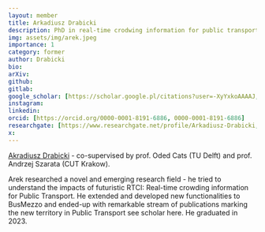```yaml
---
layout: member
title: Arkadiusz Drabicki
description: PhD in real-time crodwing information for public transport
img: assets/img/arek.jpeg
importance: 1
category: former
author: Drabicki
bio: 
arXiv:
github: 
gitlab:
google_scholar: [https://scholar.google.pl/citations?user=-XyYxkoAAAAJ, google_scholar]
instagram:
linkedin: 
orcid: [https://orcid.org/0000-0001-8191-6886, 0000-0001-8191-6886]
researchgate: [https://www.researchgate.net/profile/Arkadiusz-Drabicki, Arkadiusz-Drabicki]
x: 
---
```


[Akradiusz Drabicki](https://www.researchgate.net/profile/Arkadiusz-Drabicki) - co-supervised by prof. Oded Cats (TU Delft) and prof. Andrzej Szarata (CUT Krakow). 

Arek researched a novel and emerging research field - he tried to understand the impacts of futuristic RTCI: Real-time crowding information for Public Transport. He extended and developed new functionalities to BusMezzo and ended-up with remarkable stream of publications marking the new territory in Public Transport see scholar here. He graduated in 2023.
